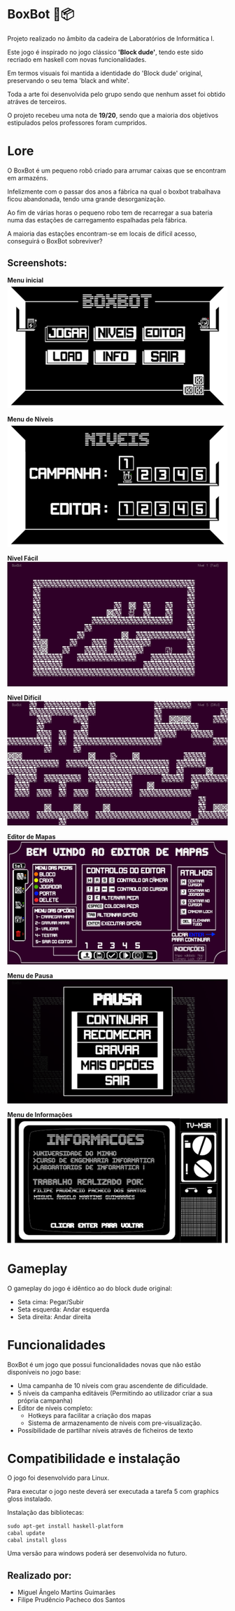 # BoxBot 🤖📦
Projeto realizado no âmbito da cadeira de Laboratórios de Informática I. 

Este jogo é inspirado no jogo clássico **'Block dude'**, tendo este sido recriado em haskell com novas funcionalidades.

Em termos visuais foi mantida a identidade do 'Block dude' original, preservando o seu tema 'black and white'. 

Toda a arte foi desenvolvida pelo grupo sendo que nenhum asset foi obtido atráves de terceiros.

O projeto recebeu uma nota de **19/20**, sendo que a maioria dos objetivos estipulados pelos professores foram cumpridos.

# Lore
O BoxBot é um pequeno robô criado para arrumar caixas que se encontram em armazéns. 

Infelizmente com o passar dos anos a fábrica na qual o boxbot trabalhava ficou abandonada, tendo uma grande desorganização.

Ao fim de várias horas o pequeno robo tem de recarregar a sua bateria numa das estações de carregamento espalhadas pela fábrica.

A maioria das estações encontram-se em locais de difícil acesso, conseguirá o BoxBot sobreviver?

## Screenshots:
**Menu inicial**
![Imagem do menu Inicial](/Screenshots/Menu_Inicial.png)

**Menu de Níveis**
![Screenshot do menu de níveis](/Screenshots/Niveis.png)

**Nivel Fácil**
![Screenshot do nivel fácil](/Screenshots/Easy.png)

**Nivel Difícil**
![Screenshot do nivel difícil](/Screenshots/Hard.png)

**Editor de Mapas**
![Screenshot do menu de níveis](/Screenshots/Editor_Mapas.png)

**Menu de Pausa**
![Screenshot do menu de pausa](/Screenshots/Pausa.png)

**Menu de Informações**
![Screenshot do menu de informações](/Screenshots/Info.png)

# Gameplay
O gameplay do jogo é idêntico ao do block dude original:
- Seta cima: Pegar/Subir
- Seta esquerda: Andar esquerda
- Seta direita: Andar direita

# Funcionalidades
BoxBot é um jogo que possui funcionalidades novas que não estão disponíveis no jogo base:
- Uma campanha de 10 níveis com grau ascendente de dificuldade.
- 5 níveis da campanha editáveis (Permitindo ao utilizador criar a sua própria campanha)
- Editor de níveis completo: 
    - Hotkeys para facilitar a criação dos mapas
    - Sistema de armazenamento de niveis com pre-visualização.
- Possibilidade de partilhar níveis através de ficheiros de texto

# Compatibilidade e instalação
O jogo foi desenvolvido para Linux.

Para executar o jogo neste deverá ser executada a tarefa 5 com graphics gloss instalado.

Instalação das bibliotecas:
```
sudo apt-get install haskell-platform
cabal update
cabal install gloss
```

Uma versão para windows poderá ser desenvolvida no futuro.

## Realizado por:
-  Miguel Ângelo Martins Guimarães
-  Filipe Prudêncio Pacheco dos Santos
